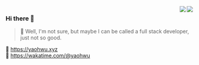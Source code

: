 <a href="https://github.com/yaohwu#gh-light-mode-only">
  <img align="right" src="https://github-readme-stats.vercel.app/api?username=yaohwu&show_icons=true&icon_color=805AD5&text_color=718096&bg_color=ffffff&hide_title=true#gh-light-mode-only" />
</a>

<a href="https://github.com/yaohwu#gh-dark-mode-only">
  <img align="right" src="https://github-readme-stats.vercel.app/api?username=yaohwu&show_icons=true&hide_title=true&theme=merko#gh-dark-mode-only" />
</a>

### Hi there 👋

> 🫣 Well, I'm not sure, but maybe I can be called a full stack developer, just not so good.

📓 https://yaohwu.xyz <br>
🔗 https://wakatime.com/@yaohwu 
